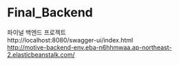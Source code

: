 # Final_Backend
파이널 백엔드 프로젝트
<br>
http://localhost:8080/swagger-ui/index.html
<br>
http://motive-backend-env.eba-n6hhmwaa.ap-northeast-2.elasticbeanstalk.com/
